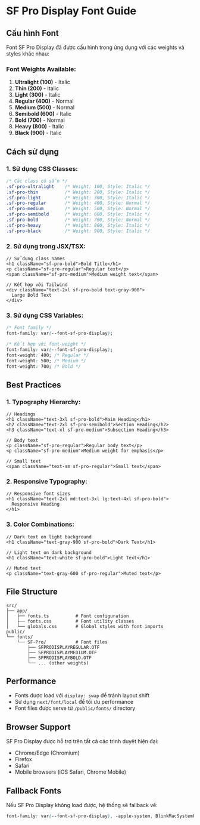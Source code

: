 # SF Pro Display Font Guide

## Cấu hình Font

Font SF Pro Display đã được cấu hình trong ứng dụng với các weights và styles khác nhau:

### Font Weights Available:

1. **Ultralight (100)** - Italic
2. **Thin (200)** - Italic  
3. **Light (300)** - Italic
4. **Regular (400)** - Normal
5. **Medium (500)** - Normal
6. **Semibold (600)** - Italic
7. **Bold (700)** - Normal
8. **Heavy (800)** - Italic
9. **Black (900)** - Italic

## Cách sử dụng

### 1. Sử dụng CSS Classes:

```css
/* Các class có sẵn */
.sf-pro-ultralight    /* Weight: 100, Style: Italic */
.sf-pro-thin          /* Weight: 200, Style: Italic */
.sf-pro-light         /* Weight: 300, Style: Italic */
.sf-pro-regular       /* Weight: 400, Style: Normal */
.sf-pro-medium        /* Weight: 500, Style: Normal */
.sf-pro-semibold      /* Weight: 600, Style: Italic */
.sf-pro-bold          /* Weight: 700, Style: Normal */
.sf-pro-heavy         /* Weight: 800, Style: Italic */
.sf-pro-black         /* Weight: 900, Style: Italic */
```

### 2. Sử dụng trong JSX/TSX:

```tsx
// Sử dụng class names
<h1 className="sf-pro-bold">Bold Title</h1>
<p className="sf-pro-regular">Regular text</p>
<span className="sf-pro-medium">Medium weight text</span>

// Kết hợp với Tailwind
<div className="text-2xl sf-pro-bold text-gray-900">
  Large Bold Text
</div>
```

### 3. Sử dụng CSS Variables:

```css
/* Font family */
font-family: var(--font-sf-pro-display);

/* Kết hợp với font-weight */
font-family: var(--font-sf-pro-display);
font-weight: 400; /* Regular */
font-weight: 500; /* Medium */
font-weight: 700; /* Bold */
```

## Best Practices

### 1. Typography Hierarchy:

```tsx
// Headings
<h1 className="text-3xl sf-pro-bold">Main Heading</h1>
<h2 className="text-2xl sf-pro-semibold">Section Heading</h2>
<h3 className="text-xl sf-pro-medium">Subsection Heading</h3>

// Body text
<p className="sf-pro-regular">Regular body text</p>
<p className="sf-pro-medium">Medium weight for emphasis</p>

// Small text
<span className="text-sm sf-pro-regular">Small text</span>
```

### 2. Responsive Typography:

```tsx
// Responsive font sizes
<h1 className="text-2xl md:text-3xl lg:text-4xl sf-pro-bold">
  Responsive Heading
</h1>
```

### 3. Color Combinations:

```tsx
// Dark text on light background
<h1 className="text-gray-900 sf-pro-bold">Dark Text</h1>

// Light text on dark background  
<h1 className="text-white sf-pro-bold">Light Text</h1>

// Muted text
<p className="text-gray-600 sf-pro-regular">Muted text</p>
```

## File Structure

```
src/
├── app/
│   ├── fonts.ts          # Font configuration
│   ├── fonts.css         # Font utility classes
│   └── globals.css       # Global styles with font imports
public/
└── fonts/
    └── SF-Pro/           # Font files
        ├── SFPRODISPLAYREGULAR.OTF
        ├── SFPRODISPLAYMEDIUM.OTF
        ├── SFPRODISPLAYBOLD.OTF
        └── ... (other weights)
```

## Performance

- Fonts được load với `display: swap` để tránh layout shift
- Sử dụng `next/font/local` để tối ưu performance
- Font files được serve từ `/public/fonts/` directory

## Browser Support

SF Pro Display được hỗ trợ trên tất cả các trình duyệt hiện đại:
- Chrome/Edge (Chromium)
- Firefox
- Safari
- Mobile browsers (iOS Safari, Chrome Mobile)

## Fallback Fonts

Nếu SF Pro Display không load được, hệ thống sẽ fallback về:
```css
font-family: var(--font-sf-pro-display), -apple-system, BlinkMacSystemFont, "Segoe UI", Roboto, sans-serif;
``` 